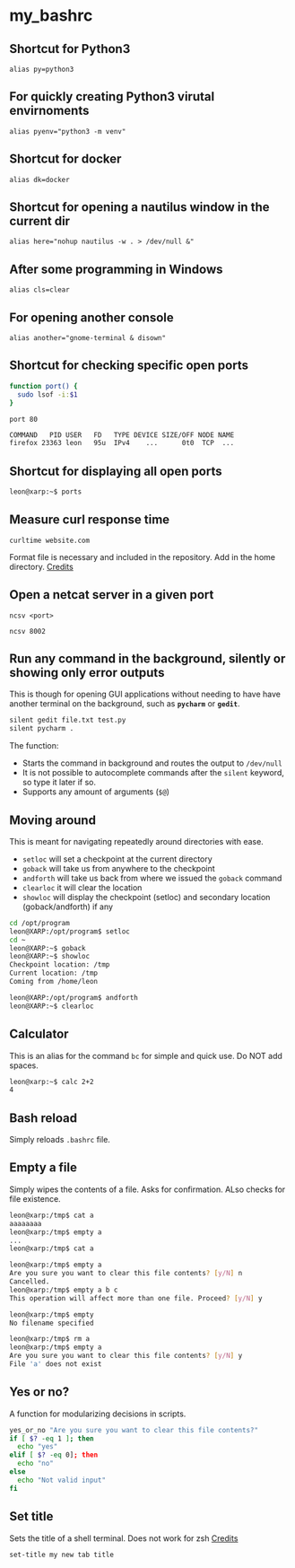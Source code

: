 # my_bashrc

## Shortcut for Python3
```alias py=python3```

## For quickly creating Python3 virutal envirnoments
```alias pyenv="python3 -m venv"```

## Shortcut for docker
```alias dk=docker```
## Shortcut for opening a nautilus window in the current dir
```alias here="nohup nautilus -w . > /dev/null &"```
## After some programming in Windows
```alias cls=clear```
## For opening another console
```alias another="gnome-terminal & disown"```

## Shortcut for checking specific open ports
```bash
function port() {
  sudo lsof -i:$1
}
```

`port 80`
```bash
COMMAND   PID USER   FD   TYPE DEVICE SIZE/OFF NODE NAME
firefox 23363 leon   95u  IPv4    ...      0t0  TCP  ...
```

## Shortcut for displaying all open ports
```bash
leon@xarp:~$ ports
```

## Measure curl response time
```curltime website.com```

Format file is necessary and included in the repository. Add in the home directory.
[Credits](https://stackoverflow.com/questions/18215389/how-do-i-measure-request-and-response-times-at-once-using-curl#answer-22625150)

## Open a netcat server in a given port
```ncsv <port>```

```ncsv 8002```

## Run any command in the background, silently or showing only error outputs
This is though for opening GUI applications without needing to have have another terminal on the background, such as **`pycharm`** or **`gedit`**.
```bash
silent gedit file.txt test.py
silent pycharm .
```
The function:
* Starts the command in background and routes the output to `/dev/null`
* It is not possible to autocomplete commands after the `silent` keyword, so type it later if so.
* Supports any amount of arguments (`$@`)

## Moving around
This is meant for navigating repeatedly around directories with ease.
* `setloc` will set a checkpoint at the current directory
* `goback` will take us from anywhere to the checkpoint
* `andforth` will take us back from where we issued the `goback` command
* `clearloc` it will clear the location
* `showloc` will display the checkpoint (setloc) and secondary location (goback/andforth) if any
```bash
cd /opt/program
leon@XARP:/opt/program$ setloc
cd ~
leon@XARP:~$ goback
leon@XARP:~$ showloc
Checkpoint location: /tmp
Current location: /tmp
Coming from /home/leon

leon@XARP:/opt/program$ andforth
leon@XARP:~$ clearloc
```

## Calculator
This is an alias for the command `bc` for simple and quick use. 
Do NOT add spaces.
```bash
leon@xarp:~$ calc 2+2
4
```

## Bash reload
Simply reloads `.bashrc` file.

## Empty a file
Simply wipes the contents of a file. Asks for confirmation. ALso checks for file existence.

```bash
leon@xarp:/tmp$ cat a
aaaaaaaa
leon@xarp:/tmp$ empty a
...
leon@xarp:/tmp$ cat a

leon@xarp:/tmp$ empty a
Are you sure you want to clear this file contents? [y/N] n
Cancelled.
leon@xarp:/tmp$ empty a b c
This operation will affect more than one file. Proceed? [y/N] y

leon@xarp:/tmp$ empty
No filename specified

leon@xarp:/tmp$ rm a
leon@xarp:/tmp$ empty a
Are you sure you want to clear this file contents? [y/N] y
File 'a' does not exist
```

## Yes or no?
A function for modularizing decisions in scripts.

```bash
yes_or_no "Are you sure you want to clear this file contents?"
if [ $? -eq 1 ]; then
  echo "yes"
elif [ $? -eq 0]; then
  echo "no"
else
  echo "Not valid input"
fi
```

## Set title
Sets the title of a shell terminal. Does not work for zsh
[Credits](https://unix.stackexchange.com/questions/177572/how-to-rename-terminal-tab-title-in-gnome-terminal)

```bash
set-title my new tab title
```
